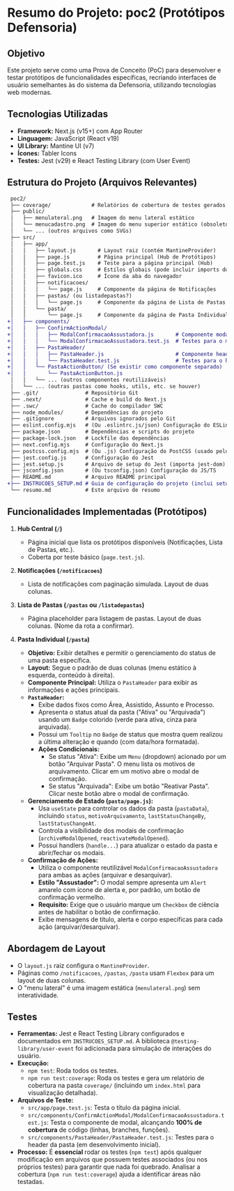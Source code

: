 # Resumo do Projeto: poc2 (Protótipos Defensoria)

## Objetivo

Este projeto serve como uma Prova de Conceito (PoC) para desenvolver e testar protótipos de funcionalidades específicas, recriando interfaces de usuário semelhantes às do sistema da Defensoria, utilizando tecnologias web modernas.

## Tecnologias Utilizadas

*   **Framework:** Next.js (v15+) com App Router
*   **Linguagem:** JavaScript (React v19)
*   **UI Library:** Mantine UI (v7)
*   **Ícones:** Tabler Icons
*   **Testes:** Jest (v29) e React Testing Library (com User Event)

## Estrutura do Projeto (Arquivos Relevantes)

```diff
 poc2/
 ├── coverage/             # Relatórios de cobertura de testes gerados pelo Jest
 ├── public/
 │   ├── menulateral.png   # Imagem do menu lateral estático
 │   └── menucadastro.png  # Imagem do menu superior estático (obsoleto?)
 │   └── ... (outros arquivos como SVGs)
 ├── src/
 │   ├── app/
 │   │   ├── layout.js       # Layout raiz (contém MantineProvider)
 │   │   ├── page.js         # Página principal (Hub de Protótipos)
 │   │   ├── page.test.js    # Teste para a página principal (Hub)
 │   │   ├── globals.css     # Estilos globais (pode incluir imports do Mantine)
 │   │   ├── favicon.ico     # Ícone da aba do navegador
 │   │   ├── notificacoes/
 │   │   │   └── page.js     # Componente da página de Notificações
 │   │   ├── pastas/ (ou listadepastas?)
 │   │   │   └── page.js     # Componente da página de Lista de Pastas
 │   │   └── pasta/
 │   │       └── page.js     # Componente da página de Pasta Individual
+│   ├── components/
+│   │   ├── ConfirmActionModal/
+│   │   │   ├── ModalConfirmacaoAssustadora.js       # Componente modal reutilizável
+│   │   │   └── ModalConfirmacaoAssustadora.test.js  # Testes para o modal
+│   │   ├── PastaHeader/
+│   │   │   ├── PastaHeader.js                       # Componente header da pasta
+│   │   │   └── PastaHeader.test.js                  # Testes para o header (em andamento)
+│   │   └── PastaActionButton/ (Se existir como componente separado)
+│   │       └── PastaActionButton.js
 │   │   └── ... (outros componentes reutilizáveis)
 │   └── ... (outras pastas como hooks, utils, etc. se houver)
 ├── .git/               # Repositório Git
 ├── .next/              # Cache e build do Next.js
 ├── .swc/               # Cache do compilador SWC
 ├── node_modules/       # Dependências do projeto
 ├── .gitignore          # Arquivos ignorados pelo Git
 ├── eslint.config.mjs   # (Ou .eslintrc.js/json) Configuração do ESLint
 ├── package.json        # Dependências e scripts do projeto
 ├── package-lock.json   # Lockfile das dependências
 ├── next.config.mjs     # Configuração do Next.js
 ├── postcss.config.mjs  # (Ou .js) Configuração do PostCSS (usado pelo Mantine)
 ├── jest.config.js      # Configuração do Jest
 ├── jest.setup.js       # Arquivo de setup do Jest (importa jest-dom)
 ├── jsconfig.json       # (Ou tsconfig.json) Configuração do JS/TS
 ├── README.md           # Arquivo README principal
+├── INSTRUCOES_SETUP.md # Guia de configuração do projeto (inclui setup de testes)
 └── resumo.md           # Este arquivo de resumo
```

## Funcionalidades Implementadas (Protótipos)

1.  **Hub Central (`/`)**
    *   Página inicial que lista os protótipos disponíveis (Notificações, Lista de Pastas, etc.).
    *   Coberta por teste básico (`page.test.js`).

2.  **Notificações (`/notificacoes`)**
    *   Lista de notificações com paginação simulada. Layout de duas colunas.

3.  **Lista de Pastas (`/pastas` ou `/listadepastas`)**
    *   Página placeholder para listagem de pastas. Layout de duas colunas. (Nome da rota a confirmar).

4.  **Pasta Individual (`/pasta`)**
    *   **Objetivo:** Exibir detalhes e permitir o gerenciamento do status de uma pasta específica.
    *   **Layout:** Segue o padrão de duas colunas (menu estático à esquerda, conteúdo à direita).
    *   **Componente Principal:** Utiliza o `PastaHeader` para exibir as informações e ações principais.
    *   **`PastaHeader`:**
        *   Exibe dados fixos como Área, Assistido, Assunto e Processo.
        *   Apresenta o status atual da pasta ("Ativa" ou "Arquivada") usando um `Badge` colorido (verde para ativa, cinza para arquivada).
        *   Possui um `Tooltip` no `Badge` de status que mostra quem realizou a última alteração e quando (com data/hora formatada).
        *   **Ações Condicionais:**
            *   Se status "Ativa": Exibe um `Menu` (dropdown) acionado por um botão "Arquivar Pasta". O menu lista os motivos de arquivamento. Clicar em um motivo abre o modal de confirmação.
            *   Se status "Arquivada": Exibe um botão "Reativar Pasta". Clicar neste botão abre o modal de confirmação.
    *   **Gerenciamento de Estado (`pasta/page.js`):**
        *   Usa `useState` para controlar os dados da pasta (`pastaData`), incluindo `status`, `motivoArquivamento`, `lastStatusChangeBy`, `lastStatusChangeAt`.
        *   Controla a visibilidade dos modais de confirmação (`archiveModalOpened`, `reactivateModalOpened`).
        *   Possui handlers (`handle...`) para atualizar o estado da pasta e abrir/fechar os modais.
    *   **Confirmação de Ações:**
        *   Utiliza o componente reutilizável `ModalConfirmacaoAssustadora` para ambas as ações (arquivar e desarquivar).
        *   **Estilo "Assustador":** O modal sempre apresenta um `Alert` amarelo com ícone de alerta e, por padrão, um botão de confirmação vermelho.
        *   **Requisito:** Exige que o usuário marque um `Checkbox` de ciência antes de habilitar o botão de confirmação.
        *   Exibe mensagens de título, alerta e corpo específicas para cada ação (arquivar/desarquivar).

## Abordagem de Layout

*   O `layout.js` raiz configura o `MantineProvider`.
*   Páginas como `/notificacoes`, `/pastas`, `/pasta` usam `Flexbox` para um layout de duas colunas.
*   O "menu lateral" é uma imagem estática (`menulateral.png`) sem interatividade.

## Testes

*   **Ferramentas:** Jest e React Testing Library configurados e documentados em `INSTRUCOES_SETUP.md`. A biblioteca `@testing-library/user-event` foi adicionada para simulação de interações do usuário.
*   **Execução:**
    *   `npm test`: Roda todos os testes.
    *   `npm run test:coverage`: Roda os testes e gera um relatório de cobertura na pasta `coverage/` (incluindo um `index.html` para visualização detalhada).
*   **Arquivos de Teste:**
    *   `src/app/page.test.js`: Testa o título da página inicial.
    *   `src/components/ConfirmActionModal/ModalConfirmacaoAssustadora.test.js`: Testa o componente de modal, alcançando **100% de cobertura** de código (linhas, branches, funções).
    *   `src/components/PastaHeader/PastaHeader.test.js`: Testes para o header da pasta (em desenvolvimento inicial).
*   **Processo:** É **essencial** rodar os testes (`npm test`) após qualquer modificação em arquivos que possuem testes associados (ou nos próprios testes) para garantir que nada foi quebrado. Analisar a cobertura (`npm run test:coverage`) ajuda a identificar áreas não testadas. 